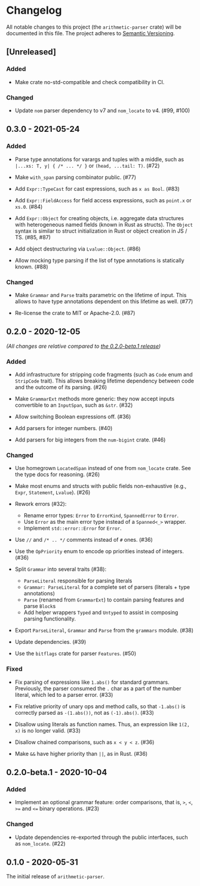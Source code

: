 # Changelog

All notable changes to this project (the `arithmetic-parser` crate) will be
documented in this file. The project adheres to [Semantic Versioning](http://semver.org/spec/v2.0.0.html).

## [Unreleased]

### Added

- Make crate no-std-compatible and check compatibility in CI.

### Changed

- Update `nom` parser dependency to v7 and `nom_locate` to v4. (#99, #100)

## 0.3.0 - 2021-05-24

### Added

- Parse type annotations for varargs and tuples with a middle, such as
  `|...xs: T, y| { /* ... */ }` or `(head, ...tail: T)`. (#72)

- Make `with_span` parsing combinator public. (#77)

- Add `Expr::TypeCast` for cast expressions, such as `x as Bool`. (#83)

- Add `Expr::FieldAccess` for field access expressions, such as
  `point.x` or `xs.0`. (#84)

- Add `Expr::Object` for creating objects, i.e. aggregate data structures
  with heterogeneous named fields (known in Rust as structs). The `Object`
  syntax is similar to struct initialization in Rust or object creation
  in JS / TS. (#85, #87)

- Add object destructuring via `Lvalue::Object`. (#86)

- Allow mocking type parsing if the list of type annotations is statically known. (#88)

### Changed

- Make `Grammar` and `Parse` traits parametric on the lifetime of input.
  This allows to have type annotations dependent on this lifetime as well. (#77)

- Re-license the crate to MIT or Apache-2.0. (#87)

## 0.2.0 - 2020-12-05

*(All changes are relative compared to [the 0.2.0-beta.1 release](#020-beta1---2020-10-04))* 

### Added

- Add infrastructure for stripping code fragments (such as `Code` enum and
  `StripCode` trait). This allows breaking lifetime dependency between code
  and the outcome of its parsing. (#26) 

- Make `GrammarExt` methods more generic: they now accept inputs convertible
  to an `InputSpan`, such as `&str`. (#32)

- Allow switching Boolean expressions off. (#36)

- Add parsers for integer numbers. (#40)

- Add parsers for big integers from the `num-bigint` crate. (#46)

### Changed

- Use homegrown `LocatedSpan` instead of one from `nom_locate` crate.
  See the type docs for reasoning. (#26)

- Make most enums and structs with public fields non-exhaustive (e.g., `Expr`,
  `Statement`, `Lvalue`). (#26)

- Rework errors (#32):

  - Rename error types: `Error` to `ErrorKind`, `SpannedError` to `Error`.
  - Use `Error` as the main error type instead of a `Spanned<_>` wrapper.
  - Implement `std::error::Error` for `Error`.

- Use `//` and `/* .. */` comments instead of `#` ones. (#36)

- Use the `OpPriority` enum to encode op priorities instead of integers. (#36)

- Split `Grammar` into several traits (#38):

  - `ParseLiteral` responsible for parsing literals
  - `Grammar: ParseLiteral` for a complete set of parsers (literals + type annotations)
  - `Parse` (renamed from `GrammarExt`) to contain parsing features and parse `Block`s
  - Add helper wrappers `Typed` and `Untyped` to assist in composing parsing functionality.

- Export `ParseLiteral`, `Grammar` and `Parse` from the `grammars` module. (#38)

- Update dependencies. (#39)

- Use the `bitflags` crate for parser `Features`. (#50)

### Fixed

- Fix parsing of expressions like `1.abs()` for standard grammars. Previously,
  the parser consumed the `.` char as a part of the number literal, which led
  to a parser error. (#33)

- Fix relative priority of unary ops and method calls, so that `-1.abs()`
  is correctly parsed as `-(1.abs())`, not as `(-1).abs()`. (#33)

- Disallow using literals as function names. Thus, an expression like `1(2, x)`
  is no longer valid. (#33)

- Disallow chained comparisons, such as `x < y < z`. (#36)

- Make `&&` have higher priority than `||`, as in Rust. (#36)

## 0.2.0-beta.1 - 2020-10-04

### Added

- Implement an optional grammar feature: order comparisons, that is,
  `>`, `<`, `>=` and `<=` binary operations. (#23)

### Changed

- Update dependencies re-exported through the public interfaces, such as
  `nom_locate`. (#22)

## 0.1.0 - 2020-05-31

The initial release of `arithmetic-parser`.
